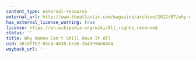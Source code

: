```yaml
---
content_type: external-resource
external_url: http://www.theatlantic.com/magazine/archive/2012/07/why-women-still-cant-have-it-all/309020/
has_external_license_warning: true
license: https://en.wikipedia.org/wiki/All_rights_reserved
status: ''
title: Why Women Can't Still Have It All
uid: 3810ffb2-85c4-4b30-b536-2b43594e0404
wayback_url: ''
---
```

